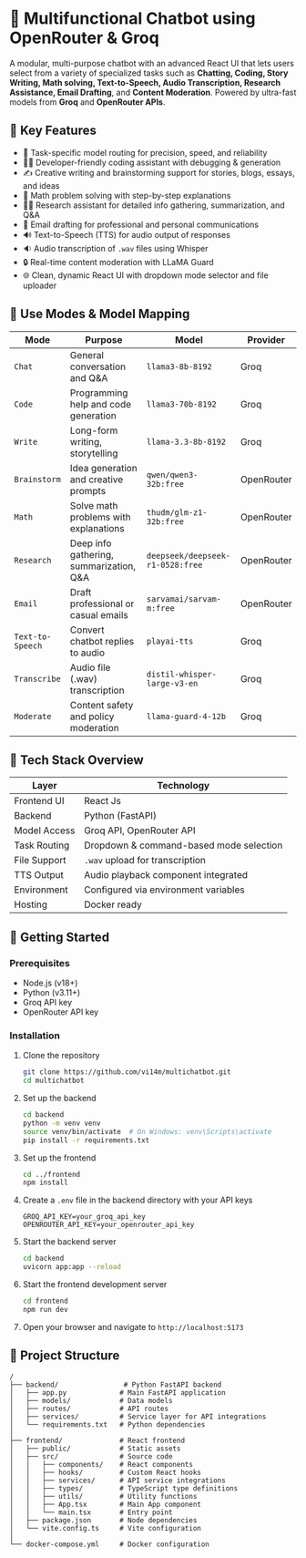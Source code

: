 # 🤖 Multifunctional Chatbot using OpenRouter & Groq

A modular, multi-purpose chatbot with an advanced React UI that lets users select from a variety of specialized tasks such as **Chatting, Coding, Story Writing, Math solving, Text-to-Speech, Audio Transcription, Research Assistance, Email Drafting**, and **Content Moderation**. Powered by ultra-fast models from **Groq** and **OpenRouter APIs**.

## 🎯 Key Features

- 🧠 Task-specific model routing for precision, speed, and reliability
- 🧑‍💻 Developer-friendly coding assistant with debugging & generation
- ✍️ Creative writing and brainstorming support for stories, blogs, essays, and ideas
- 🔢 Math problem solving with step-by-step explanations
- 🧑‍🔬 Research assistant for detailed info gathering, summarization, and Q&A
- 📧 Email drafting for professional and personal communications
- 🔊 Text-to-Speech (TTS) for audio output of responses
- 🔉 Audio transcription of `.wav` files using Whisper
- 🔒 Real-time content moderation with LLaMA Guard
- 🌐 Clean, dynamic React UI with dropdown mode selector and file uploader

## 🧠 Use Modes & Model Mapping

| Mode             | Purpose                                  | Model                                  | Provider     |
|------------------|------------------------------------------|--------------------------------------|---------------|
| `Chat`           | General conversation and Q&A              | `llama3-8b-8192`                     | Groq         |
| `Code`           | Programming help and code generation      | `llama3-70b-8192`                    | Groq         |
| `Write`          | Long-form writing, storytelling           | `llama-3.3-8b-8192`            | Groq   |
| `Brainstorm`     | Idea generation and creative prompts      | `qwen/qwen3-32b:free`            | OpenRouter   |
| `Math`           | Solve math problems with explanations     | `thudm/glm-z1-32b:free`| OpenRouter   |
| `Research`       | Deep info gathering, summarization, Q&A    | `deepseek/deepseek-r1-0528:free`     | OpenRouter   |
| `Email`          | Draft professional or casual emails       | `sarvamai/sarvam-m:free`            | OpenRouter   |
| `Text-to-Speech` | Convert chatbot replies to audio          | `playai-tts`                   | Groq   |
| `Transcribe`     | Audio file (.wav) transcription           | `distil-whisper-large-v3-en`        | Groq  |
| `Moderate`       | Content safety and policy moderation      | `llama-guard-4-12b`                  | Groq   |

## 🧰 Tech Stack Overview

| Layer         | Technology                              |
|---------------|---------------------------------------|
| Frontend UI   | React Js                                 |
| Backend       | Python (FastAPI)                       |
| Model Access  | Groq API, OpenRouter API              |
| Task Routing  | Dropdown & command-based mode selection|
| File Support  | `.wav` upload for transcription        |
| TTS Output    | Audio playback component integrated    |
| Environment   | Configured via environment variables   |
| Hosting       | Docker ready                           |

## 🚀 Getting Started

### Prerequisites

- Node.js (v18+)
- Python (v3.11+)
- Groq API key
- OpenRouter API key

### Installation

1. Clone the repository
   ```bash
   git clone https://github.com/vi14m/multichatbot.git
   cd multichatbot
   ```

2. Set up the backend
   ```bash
   cd backend
   python -m venv venv
   source venv/bin/activate  # On Windows: venv\Scripts\activate
   pip install -r requirements.txt
   ```

3. Set up the frontend
   ```bash
   cd ../frontend
   npm install
   ```

4. Create a `.env` file in the backend directory with your API keys
   ```
   GROQ_API_KEY=your_groq_api_key
   OPENROUTER_API_KEY=your_openrouter_api_key
   ```

5. Start the backend server
   ```bash
   cd backend
   uvicorn app:app --reload
   ```

6. Start the frontend development server
   ```bash
   cd frontend
   npm run dev
   ```

7. Open your browser and navigate to `http://localhost:5173`

## 📁 Project Structure

```
/
├── backend/                # Python FastAPI backend
│   ├── app.py             # Main FastAPI application
│   ├── models/            # Data models
│   ├── routes/            # API routes
│   ├── services/          # Service layer for API integrations
│   └── requirements.txt   # Python dependencies
│
├── frontend/              # React frontend
│   ├── public/            # Static assets
│   ├── src/               # Source code
│   │   ├── components/    # React components
│   │   ├── hooks/         # Custom React hooks
│   │   ├── services/      # API service integrations
│   │   ├── types/         # TypeScript type definitions
│   │   ├── utils/         # Utility functions
│   │   ├── App.tsx        # Main App component
│   │   └── main.tsx       # Entry point
│   ├── package.json       # Node dependencies
│   └── vite.config.ts     # Vite configuration
│
└── docker-compose.yml     # Docker configuration
```